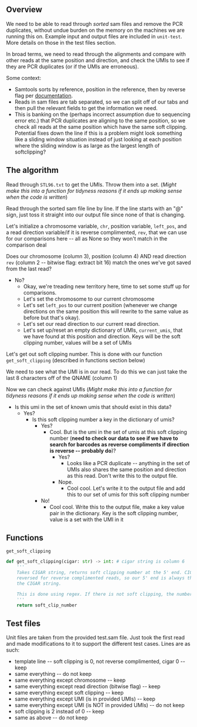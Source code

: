 ## Overview

We need to be able to read through *sorted* sam files and remove the PCR duplicates, without undue burden on the memory on the machines we are running this on. Example input and output files are included in `unit-test`. More details on those in the test files section.

In broad terms, we need to read through the alignments and compare with other reads at the same position and direction, and check the UMIs to see if they are PCR duplicates (or if the UMIs are erroneous).

Some context:
- Samtools sorts by reference, position in the reference, then by reverse flag per [documentation](https://www.htslib.org/doc/1.14/samtools-sort.html).
- Reads in sam files are tab separated, so we can split off of our tabs and then pull the relevant fields to get the information we need.
- This is banking on the (perhaps incorrect assumption due to sequencing error etc.) that PCR duplicates are aligning to the same position, so we check all reads at the same position which have the same soft clipping. Potential fixes down the line if this is a problem might look something like a sliding window situation instead of just looking at each position where the sliding window is as large as the largest length of softclipping?


## The algorithm
Read through `STL96.txt` to get the UMIs. Throw them into a set. (*Might make this into a function for tidyness reasons if it ends up making sense when the code is written*)

Read through the sorted sam file line by line. If the line starts with an "@" sign, just toss it straight into our output file since none of that is changing.

Let's initialize a chromosome variable, `chr`, position variable, `left_pos`, and a read direction variable/if it is reverse complimented, `rev`, that we can use for our comparisons here -- all as None so they won't match in the comparison deal

Does our chromosome (column 3), position (column 4) AND read direction `rev` (column 2 -- bitwise flag: extract bit 16) match the ones we've got saved from the last read?
- No?
    - Okay, we're treading new territory here, time to set some stuff up for comparisons.
    - Let's set the chromosome to our current chromosome
    - Let's set `left_pos` to our current position (whenever we change directions on the same position this will rewrite to the same value as before but that's okay).
    - Let's set our read direction to our current read direction.
    - Let's set up/reset an empty dictionary of UMIs, `current_umis`, that we have found at this position and direction. Keys will be the soft clipping number, values will be a set of UMIs

Let's get out soft clipping number. This is done with our function `get_soft_clipping` (described in functions section below)

We need to see what the UMI is in our read. To do this we can just take the last 8 characters off of the QNAME (column 1)

Now we can check against UMIs (*Might make this into a function for tidyness reasons if it ends up making sense when the code is written*)
- Is this umi in the set of known umis that should exist in this data?
    - Yes?
        - Is this soft clipping number a key in the dictionary of umis?
            - Yes?
                - Cool. But is the umi in the set of umis at this soft clipping number (**need to check our data to see if we have to search for barcodes as reverse compliments if direction is reverse -- probably do**)?
                    - Yes?
                        - Looks like a PCR duplicate -- anything in the set of UMIs also shares the same position and direction as this read. Don't write this to the output file.
                    - Nope.
                        - Cool cool. Let's write it to the output file and add this to our set of umis for this soft clipping number
            - No!
                - Cool cool. Write this to the output file, make a key value pair in the dictionary. Key is the soft clipping number, value is a set with the UMI in it



## Functions

`get_soft_clipping`

```python
def get_soft_clipping(cigar: str) -> int: # cigar string is column 6
    '''
    Takes CIGAR string, returns soft clipping number at the 5' end. CIGAR strings are 
    reversed for reverse complimented reads, so our 5' end is always the left end of
    the CIGAR string.

    This is done using regex. If there is not soft clipping, the number returned is 0.
    '''
    return soft_clip_number
```


## Test files
Unit files are taken from the provided test.sam file. Just took the first read and made modifications to it to support the different test cases. Lines are as such:
- template line -- soft clipping is 0, not reverse complimented, cigar 0 -- keep
- same everything -- do not keep
- same everything except chromosome -- keep
- same everything except read direction (bitwise flag) -- keep
- same everything except soft clipping -- keep
- same everything except UMI (is in provided UMIs) -- keep
- same everything except UMI (is NOT in provided UMIs) -- do not keep
- soft clipping is 2 instead of 0 -- keep
- same as above -- do not keep
